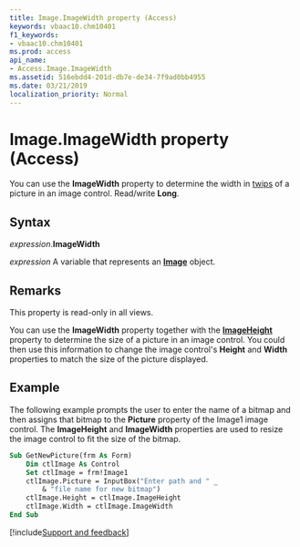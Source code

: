 ```yaml
---
title: Image.ImageWidth property (Access)
keywords: vbaac10.chm10401
f1_keywords:
- vbaac10.chm10401
ms.prod: access
api_name:
- Access.Image.ImageWidth
ms.assetid: 516ebdd4-201d-db7e-de34-7f9ad0bb4955
ms.date: 03/21/2019
localization_priority: Normal
---
```



# Image.ImageWidth property (Access)

You can use the **ImageWidth** property to determine the width in [twips](../language/glossary/vbe-glossary.md#twip) of a picture in an image control. Read/write **Long**.


## Syntax

_expression_.**ImageWidth**

_expression_ A variable that represents an **[Image](Access.Image.md)** object.


## Remarks

This property is read-only in all views.

You can use the **ImageWidth** property together with the **[ImageHeight](Access.Image.ImageHeight.md)** property to determine the size of a picture in an image control. You could then use this information to change the image control's **Height** and **Width** properties to match the size of the picture displayed.


## Example

The following example prompts the user to enter the name of a bitmap and then assigns that bitmap to the **Picture** property of the Image1 image control. The **ImageHeight** and **ImageWidth** properties are used to resize the image control to fit the size of the bitmap.

```vb
Sub GetNewPicture(frm As Form) 
    Dim ctlImage As Control 
    Set ctlImage = frm!Image1 
    ctlImage.Picture = InputBox("Enter path and " _ 
        & "file name for new bitmap") 
    ctlImage.Height = ctlImage.ImageHeight 
    ctlImage.Width = ctlImage.ImageWidth 
End Sub
```



[!include[Support and feedback](~/includes/feedback-boilerplate.md)]
